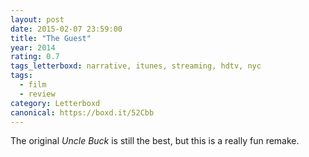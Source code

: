 ```yaml
---
layout: post 
date: 2015-02-07 23:59:00
title: "The Guest"
year: 2014
rating: 0.7
tags_letterboxd: narrative, itunes, streaming, hdtv, nyc
tags:
  - film
  - review
category: Letterboxd
canonical: https://boxd.it/52Cbb
---
```


The original <cite>Uncle Buck</cite> is still the best, but this is a really fun remake.
